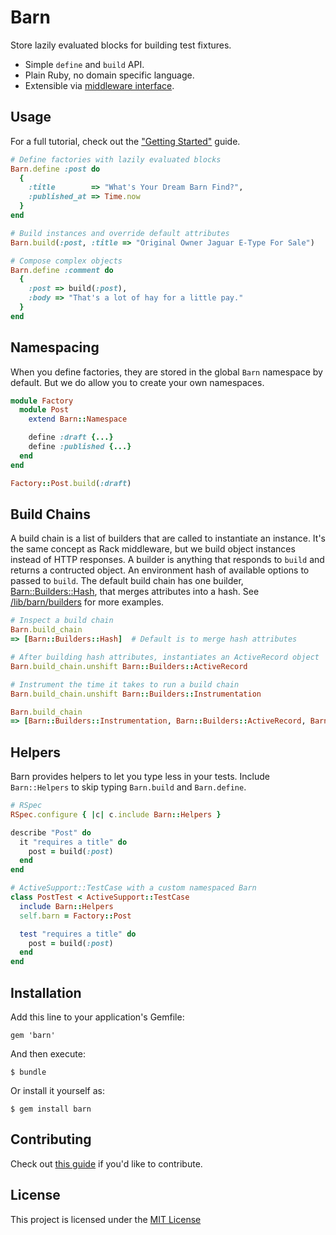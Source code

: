 # Barn

Store lazily evaluated blocks for building test fixtures.

* Simple `define` and `build` API.
* Plain Ruby, no domain specific language.
* Extensible via [middleware interface](#build-chains).

## Usage

For a full tutorial, check out the ["Getting Started"](/docs/getting_started.md) guide.

```ruby
# Define factories with lazily evaluated blocks
Barn.define :post do
  {
    :title        => "What's Your Dream Barn Find?",
    :published_at => Time.now
  }
end

# Build instances and override default attributes
Barn.build(:post, :title => "Original Owner Jaguar E-Type For Sale")

# Compose complex objects
Barn.define :comment do
  {
    :post => build(:post),
    :body => "That's a lot of hay for a little pay."
  }
end
```

## Namespacing

When you define factories, they are stored in the global `Barn` namespace by
default. But we do allow you to create your own namespaces.

```ruby
module Factory
  module Post
    extend Barn::Namespace

    define :draft {...}
    define :published {...}
  end
end

Factory::Post.build(:draft)
```

## Build Chains

A build chain is a list of builders that are called to instantiate an instance.
It's the same concept as Rack middleware, but we build object instances instead
of HTTP responses. A builder is anything that responds to `build` and returns a
contructed object. An environment hash of available options to passed to
`build`. The default build chain has one builder,
[Barn::Builders::Hash](/lib/barn/builders/hash.rb), that merges attributes into
a hash. See [/lib/barn/builders](/lib/barn/builders) for more examples.

```ruby
# Inspect a build chain
Barn.build_chain
=> [Barn::Builders::Hash]  # Default is to merge hash attributes

# After building hash attributes, instantiates an ActiveRecord object
Barn.build_chain.unshift Barn::Builders::ActiveRecord

# Instrument the time it takes to run a build chain
Barn.build_chain.unshift Barn::Builders::Instrumentation

Barn.build_chain
=> [Barn::Builders::Instrumentation, Barn::Builders::ActiveRecord, Barn::Builders::Hash]
```

## Helpers

Barn provides helpers to let you type less in your tests. Include
`Barn::Helpers` to skip typing `Barn.build` and `Barn.define`.

```ruby
# RSpec
RSpec.configure { |c| c.include Barn::Helpers }

describe "Post" do
  it "requires a title" do
    post = build(:post)
  end
end

# ActiveSupport::TestCase with a custom namespaced Barn
class PostTest < ActiveSupport::TestCase
  include Barn::Helpers
  self.barn = Factory::Post

  test "requires a title" do
    post = build(:post)
  end
end
```

## Installation

Add this line to your application's Gemfile:

    gem 'barn'

And then execute:

    $ bundle

Or install it yourself as:

    $ gem install barn

## Contributing

Check out [this guide](/CONTRIBUTING.md) if you'd like to
contribute.

## License

This project is licensed under the [MIT License](/LICENSE.txt)

